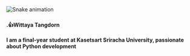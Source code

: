 <img src="https://github.com/DeliciousBoy/DeliciousBoy/blob/main/snake.yml" alt="Snake animation" />

###

<h4 align="left">.👍Wittaya Tangdorn<br><br>I am a final-year student at Kasetsart Sriracha University, passionate about Python development</h4>

###
